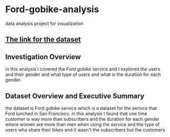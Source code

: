 # Ford-gobike-analysis
data analysis project for visualization

[The link for the dataset](https://video.udacity-data.com/topher/2020/October/5f91cf38_201902-fordgobike-tripdata/201902-fordgobike-tripdata.csv)
---

## Investigation Overview

in this analysis I covered the Ford gobike service and I explored the users and their gender and what type of users and what is the duration for each gender.

## Dataset Overview and Executive Summary

the dataset is Ford gobike service which is a dataset for the serivce that Ford lunched in San Francisco. in this analysis I found that one time customer is way more than subscribers and the duration for each gender where women are more than men when using the service and the type of users who share their bikes and it wasn't the subscribers but the customers
